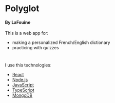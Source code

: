 # Polyglot
#### By LaFouine

This is a web app for:
- making a personalized French/English dictionary
- practicing with quizzes
#
I use this technologies:
- [React](https://react.dev/)
- [Node.js](https://nodejs.org/en/)
- [JavaScript](https://developer.mozilla.org/en-US/docs/Web/JavaScript)
- [TypeScript](https://www.typescriptlang.org/)
- [MongoDB](https://www.mongodb.com/)
